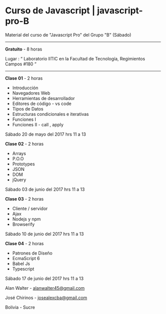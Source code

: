 # Curso de Javascript | javascript-pro-B

Material del curso de "Javascript Pro" del Grupo "B" (Sábado)

----------

<b>Gratuito</b> - 8 horas 

Lugar : “ Laboratorio IITIC en la Facultad de Tecnología, Regimientos Campos #180 “

----------

<b>Clase 01</b> - 2 horas 
 
+ Introducción
+ Navegadores Web
+ Herramientas de desarrollador
+ Editores de código - vs code
+ Tipos de Datos
+ Estructuras condicionales e iterativas
+ Funciones I
+ Funciones II - call , apply

Sábado 20 de  mayo del 2017 hrs 11 a 13

<b>Clase 02</b> - 2 horas 
 
+ Arrays
+ P.O.O
+ Prototypes
+ JSON
+ DOM
+ jQuery

Sábado 03 de junio del 2017 hrs 11 a 13


<b>Clase 03</b> - 2 horas 
 
+ Cliente / servidor
+ Ajax
+ Nodejs y npm
+ Browserify

Sábado 10 de junio del 2017 hrs 11 a 13




<b>Clase 04</b> - 2 horas 
 
+ Patrones de Diseño
+ EcmaScript 6
+ Babel Js
+ Typescript
 
Sábado 17 de junio del 2017 hrs 11 a 13


Alan Walter - [alanwalter45@gmail.com](alanwalter45@gmail.com)

José Chirinos -  [josealexcba@gmail.com](josealexcba@gmail.com)

Bolivia - Sucre
